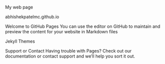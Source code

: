 





My web page


abhishekpatelmc.github.io


Welcome to GitHub Pages
You can use the editor on GitHub to maintain and preview the content for your website in Markdown files

Jekyll Themes

Support or Contact
Having trouble with Pages? Check out our documentation or contact support and we’ll help you sort it out.
